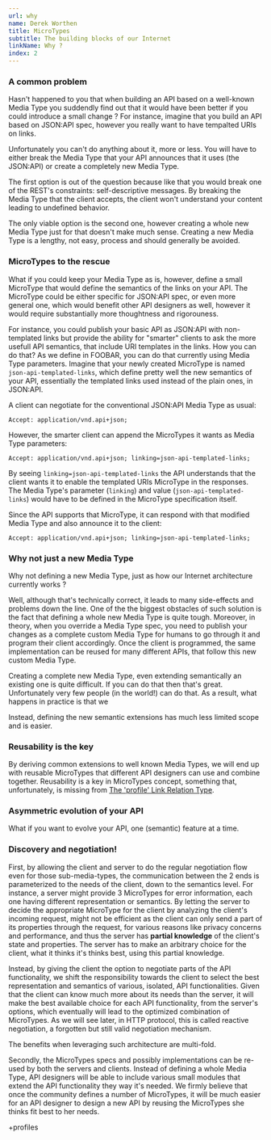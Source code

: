 ```yaml
---
url: why
name: Derek Worthen
title: MicroTypes
subtitle: The building blocks of our Internet
linkName: Why ?
index: 2
---
```


### A common problem
Hasn't happened to you that when building an API based on a well-known Media Type you suddendly find out that
it would have been better if you could introduce a small change ?
For instance, imagine that you build an API based on JSON:API spec, however you really want to have tempalted
URIs on links.

Unfortunately you can't do anything about it, more or less. You will have to either break the Media Type that your
API announces that it uses (the JSON:API) or create a completely new Media Type.

The first option is out of the question because like that you would break one of the REST's constraints: self-descriptive messages.
By breaking the Media Type that the client accepts, the client won't understand your content leading to undefined behavior.

The only viable option is the second one, however creating a whole new Media Type just for that doesn't make much sense.
Creating a new Media Type is a lengthy, not easy, process and should generally be avoided.

### MicroTypes to the rescue
What if you could keep your Media Type as is, however, define a small MicroType that would define the semantics of the links
on your API.
The MicroType could be either specific for JSON:API spec, or even more general one, which would benefit other API designers as
well, however it would require substantially more thoughtness and rigorouness.

For instance, you could publish your basic API as JSON:API with non-templated links but provide the ability for "smarter"
clients to ask the more usefull API semantics, that include URI templates in the links.
How you can do that? As we define in FOOBAR, you can do that currently using Media Type parameters.
Imagine that your newly created MicroType is named `json-api-templated-links`, which define pretty well the new
semantics of your API, essentially the templated links used instead of the plain ones, in JSON:API.

A client can negotiate for the conventional JSON:API Media Type as usual:

```http
Accept: application/vnd.api+json;
```

However, the smarter client can append the MicroTypes it wants as Media Type parameters:
```http
Accept: application/vnd.api+json; linking=json-api-templated-links;
```

By seeing `linking=json-api-templated-links` the API understands that the client wants it to enable the templated URIs
MicroType in the responses. The Media Type's parameter (`linking`) and value (`json-api-templated-links`) would have to
be defined in the MicroType specification itself.

Since the API supports that MicroType, it can respond with that modified Media Type and also announce it to the client:
```http
Accept: application/vnd.api+json; linking=json-api-templated-links;
```

### Why not just a new Media Type
Why not defining a new Media Type, just as how our Internet architecture currently works ?

Well, although that's technically correct, it leads to many side-effects and problems down the line.
One of the the biggest obstacles of such solution is the fact that defining a whole new Media Type is quite tough.
Moreover, in theory, when you override a Media Type spec, you need to publish your changes as a complete custom Media Type
for humans to go through it and program their client accordingly. Once the client is programmed, the same implementation
can be reused for many different APIs, that follow this new custom Media Type.

Creating a complete new Media Type, even extending semantically an existing one is quite difficult. If you can do that
then that's great. Unfortunately very few people (in the world!) can do that.
As a result, what happens in practice is that we 

Instead, defining the new semantic extensions has much less limited scope and is easier.

### Reusability is the key
By deriving common extensions to well known Media Types, we will end up with reusable MicroTypes that
different API designers can use and combine together.
Reusability is a key in MicroTypes concept, something that, unfortunately, is missing from [The 'profile' Link Relation Type](https://tools.ietf.org/html/rfc6906).

### Asymmetric evolution of your API
What if you want to evolve your API, one (semantic) feature at a time.

### Discovery and negotiation!
First, by allowing the client and server to do the regular negotiation flow even for those sub-media-types, the communication
between the 2 ends is parameterized to the needs of the client, down to the semantics level.
For instance, a server might provide 3 MicroTypes for error information, each one having different representation or semantics.
By letting the server to decide the appropriate MicroType for the client by analyzing the client's incoming request,
might not be efficient as the client can only send a part of its properties through the request, for various reasons like privacy concerns and performance,
and thus the server has **partial knowledge** of the client's state and properties.
The server has to make an arbitrary choice for the client, what it thinks it's thinks best, using this partial knowledge.

Instead, by giving the client the option to negotiate parts of the API functionality, we shift the responsibility towards the client
to select the best representation and semantics of various, isolated, API functionalities.
Given that the client can know much more about its needs than the server, it will make the best available choice
for each API functionality, from the server's options, which eventually will lead to the optimized combination of
MicroTypes.
As we will see later, in HTTP protocol, this is called reactive negotiation, a forgotten but still valid negotiation mechanism.


The benefits when leveraging such architecture are multi-fold.


Secondly, the MicroTypes specs and possibly implementations can be re-used by both the servers and clients.
Instead of defining a whole Media Type, API designers will be able to include various small modules
that extend the API functionality they way it's needed.
We firmly believe that once the community defines a number of MicroTypes, it will be much easier for an API designer
to design a new API by reusing the MicroTypes she thinks fit best to her needs.

+profiles
